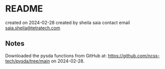 # README

created on 2024-02-28
created by sheila saia
contact email saia.sheila@tetratech.com

## Notes

Downloaded the pysda functions from GitHub at: https://github.com/ncss-tech/pysda/tree/main on 2024-02-28.